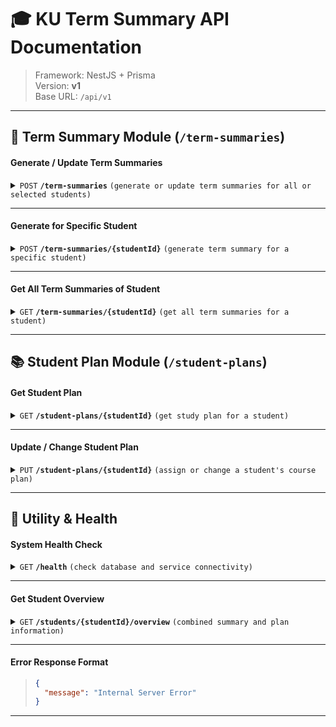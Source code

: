 # 🎓 KU Term Summary API Documentation

> Framework: NestJS + Prisma  
> Version: **v1**  
> Base URL: `/api/v1`

---

## 🧩 Term Summary Module (`/term-summaries`)

#### Generate / Update Term Summaries

<details>
 <summary><code>POST</code> <code><b>/term-summaries</b></code> <code>(generate or update term summaries for all or selected students)</code></summary>

##### Parameters

> | name        | type     | data type  | description                                               |
> | ----------- | -------- | ---------- | --------------------------------------------------------- |
> | `studentId` | optional | array[int] | list of student IDs to update (if omitted → all students) |

##### Responses

> | http code | content-type       | response                                               |
> | --------- | ------------------ | ------------------------------------------------------ |
> | `201`     | `application/json` | `{ "message": "Term summaries updated successfully" }` |
> | `400`     | `application/json` | `{ "message": "Invalid request" }`                     |

##### Example cURL

> ```bash
> curl -X POST -H "Content-Type: application/json" \
>      --data '{"studentIds": [6520500001, 6520500002]}' \
>      http://localhost:3000/api/v1/term-summaries
> ```

</details>

---

#### Generate for Specific Student

<details>
 <summary><code>POST</code> <code><b>/term-summaries/{studentId}</b></code> <code>(generate term summary for a specific student)</code></summary>

##### Parameters

> | name        | type     | data type | description             |
> | ----------- | -------- | --------- | ----------------------- |
> | `studentId` | required | int       | the student's unique ID |

##### Responses

> | http code | content-type       | response                                       |
> | --------- | ------------------ | ---------------------------------------------- |
> | `201`     | `application/json` | `{ "studentId": 6520500001, "updated": true }` |
> | `404`     | `application/json` | `{ "message": "Student not found" }`           |

##### Example cURL

> ```bash
> curl -X POST http://localhost:3000/api/v1/term-summaries/6520500001
> ```

</details>

---

#### Get All Term Summaries of Student

<details>
 <summary><code>GET</code> <code><b>/term-summaries/{studentId}</b></code> <code>(get all term summaries for a student)</code></summary>

##### Parameters

> | name        | type     | data type | description             |
> | ----------- | -------- | --------- | ----------------------- |
> | `studentId` | required | int       | the student's unique ID |

##### Responses

> | http code | content-type       | response                                                     |
> | --------- | ------------------ | ------------------------------------------------------------ |
> | `200`     | `application/json` | `[ { "year": 2024, "term": 1, "gpa": 3.45, "gpax": 3.20 } ]` |
> | `404`     | `application/json` | `{ "message": "Student not found" }`                         |

##### Example cURL

> ```bash
> curl -X GET http://localhost:3000/api/v1/term-summaries/6520500001
> ```

</details>

---

## 📚 Student Plan Module (`/student-plans`)

#### Get Student Plan

<details>
 <summary><code>GET</code> <code><b>/student-plans/{studentId}</b></code> <code>(get study plan for a student)</code></summary>

##### Parameters

> | name        | type     | data type | description             |
> | ----------- | -------- | --------- | ----------------------- |
> | `studentId` | required | int       | the student's unique ID |

##### Responses

> | http code | content-type       | response                                          |
> | --------- | ------------------ | ------------------------------------------------- |
> | `200`     | `application/json` | `[ { "subjectCode": "GEN101", "term": 1 }, ... ]` |
> | `404`     | `application/json` | `{ "message": "Student not found" }`              |

##### Example cURL

> ```bash
> curl -X GET http://localhost:3000/api/v1/student-plans/6520500001
> ```

</details>

---

#### Update / Change Student Plan

<details>
 <summary><code>PUT</code> <code><b>/student-plans/{studentId}</b></code> <code>(assign or change a student's course plan)</code></summary>

##### Parameters

> | name           | type     | data type | description               |
> | -------------- | -------- | --------- | ------------------------- |
> | `studentId`    | required | int       | the student's unique ID   |
> | `coursePlanId` | required | int       | ID of the new course plan |

##### Responses

> | http code | content-type       | response                                           |
> | --------- | ------------------ | -------------------------------------------------- |
> | `201`     | `application/json` | `{ "studentId": 6520500001, "planUpdated": true }` |
> | `404`     | `application/json` | `{ "message": "Student no found" }`                |
> | `404`     | `application/json` | `{ "message": "Course plan not found" }`           |

##### Example cURL

> ```bash
> curl -X PUT -H "Content-Type: application/json" \
>      --data '{"coursePlanId": 1001}' \
>      http://localhost:3000/api/v1/student-plans/6520500001
> ```

</details>

---

## 🧠 Utility & Health

#### System Health Check

<details>
 <summary><code>GET</code> <code><b>/health</b></code> <code>(check database and service connectivity)</code></summary>

##### Parameters

> None

##### Responses

> | http code | content-type       | response                                      |
> | --------- | ------------------ | --------------------------------------------- |
> | `200`     | `application/json` | `{ "status": "ok", "database": "connected" }` |

##### Example cURL

> ```bash
> curl -X GET http://localhost:3000/api/v1/health
> ```

</details>

---

#### Get Student Overview

<details>
 <summary><code>GET</code> <code><b>/students/{studentId}/overview</b></code> <code>(combined summary and plan information)</code></summary>

##### Parameters

> | name        | type     | data type | description  |
> | ----------- | -------- | --------- | ------------ |
> | `studentId` | required | int       | student's ID |

##### Responses

> | http code | content-type       | response                                                                    |
> | --------- | ------------------ | --------------------------------------------------------------------------- |
> | `200`     | `application/json` | `{ "studentId": 6520500001, "termSummaries": [...], "studentPlan": [...] }` |

##### Example cURL

> ```bash
> curl -X GET http://localhost:3000/api/v1/students/6520500001/overview
> ```

</details>

---

#### Error Response Format

> ```json
> {
>   "message": "Internal Server Error"
> }
> ```

---
